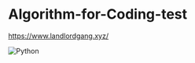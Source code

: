 # Algorithm-for-Coding-test

https://www.landlordgang.xyz/

<img alt="Python" src ="https://img.shields.io/badge/python-3776AB.svg?&style=for-the-badge&logo=Python&logoColor=White"/>
